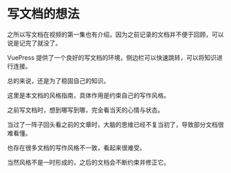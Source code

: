 # 写文档的想法
之所以写文档在视频的第一集也有介绍，因为之前记录的文档并不便于回顾，可以说是记完了就没了。

VuePress 提供了一个良好的写文档的环境，侧边栏可以快速跳转，可以将知识进行连接。

总的来说，还是为了稳固自己的知识。

这里是本文档的风格指南，具体作用是约束自己的写作风格。

之前写文档时，想到哪写到哪，完全看当天的心情与状态。

当过了一阵子回头看之前的文章时，大脑的思维已经不复当初了，导致部分文档很难看懂。

也存在很多文档的写作风格不一致，看起来很难受。

当然风格不是一时形成的，之后的文档会不断约束并修正它。

